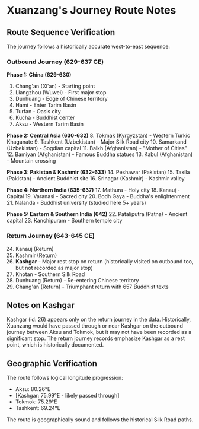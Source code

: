 # Xuanzang's Journey Route Notes

## Route Sequence Verification

The journey follows a historically accurate west-to-east sequence:

### Outbound Journey (629-637 CE)

**Phase 1: China (629-630)**
1. Chang'an (Xi'an) - Starting point
2. Liangzhou (Wuwei) - First major stop
3. Dunhuang - Edge of Chinese territory
4. Hami - Enter Tarim Basin
5. Turfan - Oasis city
6. Kucha - Buddhist center
7. Aksu - Western Tarim Basin

**Phase 2: Central Asia (630-632)**
8. Tokmak (Kyrgyzstan) - Western Turkic Khaganate
9. Tashkent (Uzbekistan) - Major Silk Road city
10. Samarkand (Uzbekistan) - Sogdian capital
11. Balkh (Afghanistan) - "Mother of Cities"
12. Bamiyan (Afghanistan) - Famous Buddha statues
13. Kabul (Afghanistan) - Mountain crossing

**Phase 3: Pakistan & Kashmir (632-633)**
14. Peshawar (Pakistan)
15. Taxila (Pakistan) - Ancient Buddhist site
16. Srinagar (Kashmir) - Kashmir valley

**Phase 4: Northern India (635-637)**
17. Mathura - Holy city
18. Kanauj - Capital
19. Varanasi - Sacred city
20. Bodh Gaya - Buddha's enlightenment
21. Nalanda - Buddhist university (studied here 5+ years)

**Phase 5: Eastern & Southern India (642)**
22. Pataliputra (Patna) - Ancient capital
23. Kanchipuram - Southern temple city

### Return Journey (643-645 CE)

24. Kanauj (Return)
25. Kashmir (Return)
26. **Kashgar** - Major rest stop on return (historically visited on outbound too, but not recorded as major stop)
27. Khotan - Southern Silk Road
28. Dunhuang (Return) - Re-entering Chinese territory
29. Chang'an (Return) - Triumphant return with 657 Buddhist texts

## Notes on Kashgar

Kashgar (id: 26) appears only on the return journey in the data. Historically, Xuanzang would have passed through or near Kashgar on the outbound journey between Aksu and Tokmok, but it may not have been recorded as a significant stop. The return journey records emphasize Kashgar as a rest point, which is historically documented.

## Geographic Verification

The route follows logical longitude progression:
- Aksu: 80.26°E
- [Kashgar: 75.99°E - likely passed through]
- Tokmok: 75.29°E
- Tashkent: 69.24°E

The route is geographically sound and follows the historical Silk Road paths.
